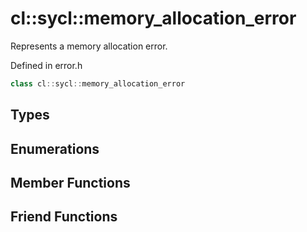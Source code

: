 # cl::sycl::memory_allocation_error

Represents a memory allocation error. 

Defined in error.h

```cpp
class cl::sycl::memory_allocation_error
```

## Types

## Enumerations

## Member Functions


## Friend Functions

